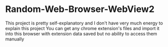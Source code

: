 # Random-Web-Browser-WebView2
This project is pretty self-explanatory and I don't have very much energy to explain this project
You can get any chrome extension's files and import it into this browser with extension data saved but no ability to access them manually
